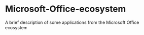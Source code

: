 # Microsoft-Office-ecosystem
A brief description of some applications from the Microsoft Office ecosystem
